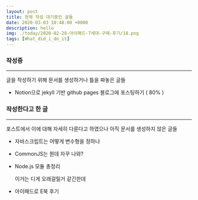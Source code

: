 ```yaml
---
layout: post
title: 현재 작성 대기중인 글들
date: 2020-03-03 10:48:00 +0000
description: hello
img: ./today/2020-02-28-아이패드-7세대-구매-후기/18.png
tags: [What_did_i_do_it]
---
```


### 작성중

---

글을 작성하기 위해 문서를 생성하거나 틀을 짜놓은 글들

- Notion으로 jekyll 기반 github pages 블로그에 포스팅하기 ( 80% )

### 작성한다고 한 글

---

포스트에서 이에 대해 자세히 다룬다고 하였으나 아직 문서를 생성하지 않은 글들

- 자바스크립트는 어떻게 변수형을 정하나
- CommonJS는 뭔데 자꾸 나와?
- Node.js 모듈 총정리

  이거는 디게 오래걸릴거 같긴한데

- 아이패드로 E북 후기
